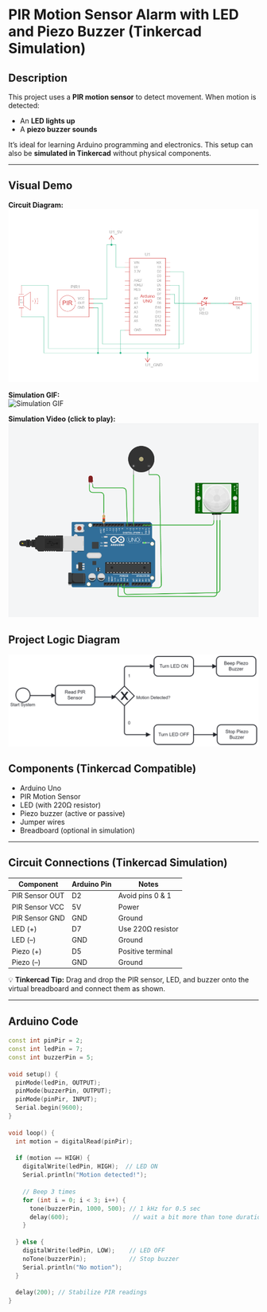 # PIR Motion Sensor Alarm with LED and Piezo Buzzer (Tinkercad Simulation)

## Description
This project uses a **PIR motion sensor** to detect movement. When motion is detected:  

- An **LED lights up**  
- A **piezo buzzer sounds**  

It’s ideal for learning Arduino programming and electronics. This setup can also be **simulated in Tinkercad** without physical components.

---



## Visual Demo

**Circuit Diagram:**  
![Circuit Diagram](images/circuit.png)

**Simulation GIF:**  
![Simulation GIF](images/simulation.gif)

**Simulation Video (click to play):**  
[![Simulation Video](tinkercad_setup.png)](simulation.mp4)

## Project Logic Diagram

![PIR Motion Sensor Alarm – Logic Flow Diagram](images/bpmn_diagram.png)


## Components (Tinkercad Compatible)

- Arduino Uno  
- PIR Motion Sensor  
- LED (with 220Ω resistor)  
- Piezo buzzer (active or passive)  
- Jumper wires  
- Breadboard (optional in simulation)  

---

## Circuit Connections (Tinkercad Simulation)

| Component     | Arduino Pin | Notes                |
|---------------|-------------|--------------------|
| PIR Sensor OUT | D2          | Avoid pins 0 & 1   |
| PIR Sensor VCC | 5V          | Power              |
| PIR Sensor GND | GND         | Ground             |
| LED (+)        | D7          | Use 220Ω resistor  |
| LED (–)        | GND         | Ground             |
| Piezo (+)      | D5          | Positive terminal  |
| Piezo (–)      | GND         | Ground             |

💡 **Tinkercad Tip:** Drag and drop the PIR sensor, LED, and buzzer onto the virtual breadboard and connect them as shown.

---

## Arduino Code

```cpp
const int pinPir = 2;
const int ledPin = 7;
const int buzzerPin = 5;

void setup() {
  pinMode(ledPin, OUTPUT);
  pinMode(buzzerPin, OUTPUT);
  pinMode(pinPir, INPUT);
  Serial.begin(9600);
}

void loop() {
  int motion = digitalRead(pinPir);

  if (motion == HIGH) {
    digitalWrite(ledPin, HIGH);  // LED ON
    Serial.println("Motion detected!");

    // Beep 3 times
    for (int i = 0; i < 3; i++) {
      tone(buzzerPin, 1000, 500); // 1 kHz for 0.5 sec
      delay(600);                  // wait a bit more than tone duration
    }

  } else {
    digitalWrite(ledPin, LOW);    // LED OFF
    noTone(buzzerPin);            // Stop buzzer
    Serial.println("No motion");
  }

  delay(200); // Stabilize PIR readings
}
